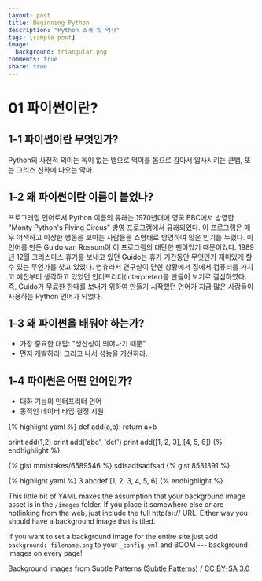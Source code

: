 ```yaml
---
layout: post
title: Beginning Python
description: "Python 소개 및 역사"
tags: [sample post]
image:
  background: triangular.png
comments: true
share: true
---
```


# 01 파이썬이란?

## 1-1 파이썬이란 무엇인가?
Python의 사전적 의미는 독이 없는 뱀으로 먹이를 몸으로 감아서 압사시키는 큰뱀, 또는 그리스 신화에 나오는 악마.

## 1-2 왜 파이썬이란 이름이 붙었나?
프로그래밍 언어로서 Python 이름의 유래는 1970년대에 영국 BBC에서 방영한 "Monty Python's Flying Circus" 방영 프로그램에서 유래되었다. 이 프로그램은 매우 어색하고 이상한 행동을 보이는 사람들을 쇼형태로 방영하여 많은 인기를 누렸다.
이 언어를 만든 Guido van Rossum이 이 프로그램의 대단한 팬이었기 때문이었다.
1989년 12월 크리스마스 휴가를 보내고 있던 Guido는 휴가 기간동안 무엇인가 재미있게 할 수 있는 무언가를 찾고 있었다.
연휴라서 연구실이 닫힌 상황에서 집에서 컴퓨터를 가지고 예전부터 생각하고 있었던 인터프리터(interpreter)를 만들어 보기로 결심하였다.
즉, Guido가 무료한 한때를 보내기 위하여 만들기 시작했던 언어가 지금 많은 사람들이 사용하는 Python 언어가 되었다.

## 1-3 왜 파이썬을 배워야 하는가?
- 가장 중요한 대답: "생산성이 띄어나기 때문"
- 먼저 개발하라! 그리고 나서 성능을 개선하라.

## 1-4 파이썬은 어떤 언어인가?
- 대화 기능의 인터프리터 언어
- 동적인 데이터 타입 결정 지원

{% highlight yaml %}
def add(a,b):
    return a+b

print add(1,2)
print add('abc', 'def')
print add([1, 2, 3], [4, 5, 6])
{% endhighlight %}

{% gist mmistakes/6589546 %}
sdfsadfsadfsad
{% gist 8531391 %}

{% highlight yaml %}
3
abcdef
[1, 2, 3, 4, 5, 6]
{% endhighlight %}

This little bit of YAML makes the assumption that your background image asset is in the `/images` folder. If you place it somewhere else or are hotlinking from the web, just include the full http(s):// URL. Either way you should have a background image that is tiled.

If you want to set a background image for the entire site just add `background: filename.png` to your `_config.yml` and BOOM --- background images on every page!

<div xmlns:cc="http://creativecommons.org/ns#" xmlns:dct="http://purl.org/dc/terms/" about="http://subtlepatterns.com" class="notice">Background images from <span property="dct:title">Subtle Patterns</span> (<a rel="cc:attributionURL" property="cc:attributionName" href="http://subtlepatterns.com">Subtle Patterns</a>) / <a rel="license" href="http://creativecommons.org/licenses/by-sa/3.0/">CC BY-SA 3.0</a></div>
